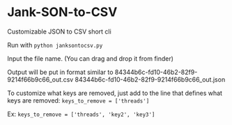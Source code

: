 # Jank-SON-to-CSV
Customizable JSON to CSV short cli


Run with `python janksontocsv.py`

Input the file name. (You can drag and drop it from finder)

Output will be put in format similar to 
84344b6c-fd10-46b2-82f9-9214f66b9c66_out.csv
84344b6c-fd10-46b2-82f9-9214f66b9c66_out.json

To customize what keys are removed, just add to the line that defines what keys are removed:
`keys_to_remove = ['threads']`

Ex: 
`keys_to_remove = ['threads', 'key2', 'key3']`

